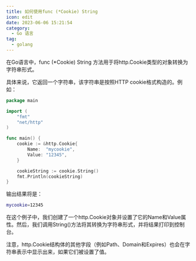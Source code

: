 ```yaml
---
title: 如何使用func (*Cookie) String 
icon: edit
date: 2023-06-06 15:21:54
category:
  - Go 语言
tag:
  - golang
---
```


在Go语言中，func (*Cookie) String 方法用于将http.Cookie类型的对象转换为字符串形式。

具体来说，它返回一个字符串，该字符串是按照HTTP cookie格式构造的。例如：

```go
package main

import (
    "fmt"
    "net/http"
)

func main() {
    cookie := &http.Cookie{
        Name:  "mycookie",
        Value: "12345",
    }

    cookieString := cookie.String()
    fmt.Println(cookieString)
}
```
输出结果将是：
```bash
mycookie=12345
```
在这个例子中，我们创建了一个http.Cookie对象并设置了它的Name和Value属性。然后，我们调用String()方法将其转换为字符串形式，并将结果打印到控制台。

注意，http.Cookie结构体的其他字段（例如Path、Domain和Expires）也会在字符串表示中显示出来，如果它们被设置了值。